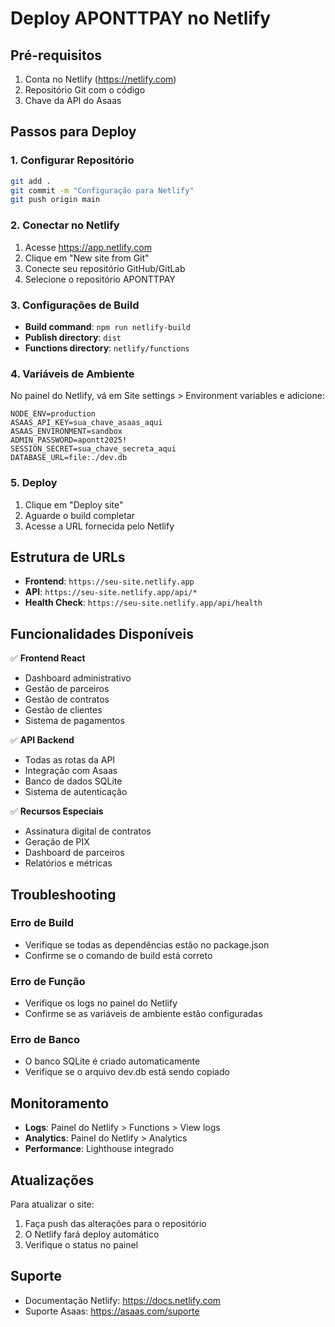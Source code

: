 # Deploy APONTTPAY no Netlify

## Pré-requisitos

1. Conta no Netlify (https://netlify.com)
2. Repositório Git com o código
3. Chave da API do Asaas

## Passos para Deploy

### 1. Configurar Repositório
```bash
git add .
git commit -m "Configuração para Netlify"
git push origin main
```

### 2. Conectar no Netlify
1. Acesse https://app.netlify.com
2. Clique em "New site from Git"
3. Conecte seu repositório GitHub/GitLab
4. Selecione o repositório APONTTPAY

### 3. Configurações de Build
- **Build command**: `npm run netlify-build`
- **Publish directory**: `dist`
- **Functions directory**: `netlify/functions`

### 4. Variáveis de Ambiente
No painel do Netlify, vá em Site settings > Environment variables e adicione:

```
NODE_ENV=production
ASAAS_API_KEY=sua_chave_asaas_aqui
ASAAS_ENVIRONMENT=sandbox
ADMIN_PASSWORD=apontt2025!
SESSION_SECRET=sua_chave_secreta_aqui
DATABASE_URL=file:./dev.db
```

### 5. Deploy
1. Clique em "Deploy site"
2. Aguarde o build completar
3. Acesse a URL fornecida pelo Netlify

## Estrutura de URLs

- **Frontend**: `https://seu-site.netlify.app`
- **API**: `https://seu-site.netlify.app/api/*`
- **Health Check**: `https://seu-site.netlify.app/api/health`

## Funcionalidades Disponíveis

✅ **Frontend React**
- Dashboard administrativo
- Gestão de parceiros
- Gestão de contratos
- Gestão de clientes
- Sistema de pagamentos

✅ **API Backend**
- Todas as rotas da API
- Integração com Asaas
- Banco de dados SQLite
- Sistema de autenticação

✅ **Recursos Especiais**
- Assinatura digital de contratos
- Geração de PIX
- Dashboard de parceiros
- Relatórios e métricas

## Troubleshooting

### Erro de Build
- Verifique se todas as dependências estão no package.json
- Confirme se o comando de build está correto

### Erro de Função
- Verifique os logs no painel do Netlify
- Confirme se as variáveis de ambiente estão configuradas

### Erro de Banco
- O banco SQLite é criado automaticamente
- Verifique se o arquivo dev.db está sendo copiado

## Monitoramento

- **Logs**: Painel do Netlify > Functions > View logs
- **Analytics**: Painel do Netlify > Analytics
- **Performance**: Lighthouse integrado

## Atualizações

Para atualizar o site:
1. Faça push das alterações para o repositório
2. O Netlify fará deploy automático
3. Verifique o status no painel

## Suporte

- Documentação Netlify: https://docs.netlify.com
- Suporte Asaas: https://asaas.com/suporte
